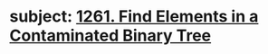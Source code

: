 # subject: <a href="https://leetcode.com/problems/find-elements-in-a-contaminated-binary-tree/description/">1261. Find Elements in a Contaminated Binary Tree</a>
